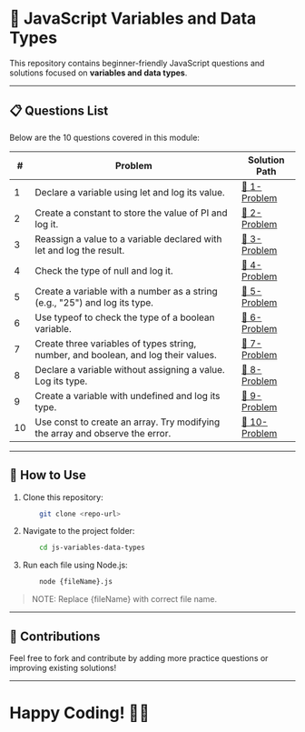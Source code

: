 # 📌 JavaScript Variables and Data Types

This repository contains beginner-friendly JavaScript questions and solutions focused on **variables and data types**.

---

## 📋 Questions List

Below are the 10 questions covered in this module:

| #  | Problem | Solution Path |
|----|---------|--------------|
| 1 | Declare a variable using let and log its value. | [🔗 1-Problem](./1-Problem.js) |
| 2 | Create a constant to store the value of PI and log it. | [🔗 2-Problem](./2-Problem.js) |
| 3 | Reassign a value to a variable declared with let and log the result. | [🔗 3-Problem](./3-Problem.js) |
| 4 | Check the type of null and log it. | [🔗 4-Problem](./4-Problem.js) |
| 5 | Create a variable with a number as a string (e.g., "25") and log its type. | [🔗 5-Problem](./5-Problem.js) |
| 6 | Use typeof to check the type of a boolean variable. | [🔗 6-Problem](./6-Problem.js) |
| 7 | Create three variables of types string, number, and boolean, and log their values. | [🔗 7-Problem](./7-Problem.js) |
| 8 | Declare a variable without assigning a value. Log its type. | [🔗 8-Problem](./8-Problem.js) |
| 9 | Create a variable with undefined and log its type. | [🔗 9-Problem](./9-Problem.js) |
| 10 | Use const to create an array. Try modifying the array and observe the error. | [🔗 10-Problem](./solutions/10-Problem.js) |

---

## 🚀 How to Use

1. Clone this repository:  

    ```sh
        git clone <repo-url>
    ```

2. Navigate to the project folder:

    ```bash
        cd js-variables-data-types
    ```

3. Run each file using Node.js:

    ```bash
        node {fileName}.js
    ```

> NOTE: Replace {fileName} with correct file name.

---

## 📢 Contributions

Feel free to fork and contribute by adding more practice questions or improving existing solutions!

---

# Happy Coding! 🎯🔥
